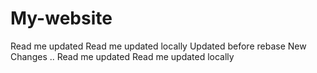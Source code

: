 # My-website

Read me updated 
Read me updated locally 
Updated before rebase 
New Changes ..
Read me updated 
Read me updated locally